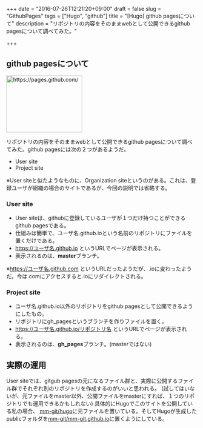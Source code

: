 +++
date = "2016-07-26T12:21:20+09:00"
draft = false
slug = "GithubPages"
tags = ["Hugo", "github"]
title = "[Hugo] github pagesについて"
description = "リポジトリの内容をそのままwebとして公開できるgithub pagesについて調べてみた。"

+++

## github pagesについて

<a href="https://pages.github.com/"><img title="github pages" src="http://capture.heartrails.com/200x150/cool?https://pages.github.com/" alt="https://pages.github.com/" width="200" height="150" /></a>


リポジトリの内容をそのままwebとして公開できるgithub pagesについて調べてみた。github pagesには次の２つがあるようだ。

- User site
- Project site

<!--more-->

※User siteと似たようなものに、Organization siteというのがある。これは、登録ユーザが組織の場合のサイトであるが、今回の説明では省略する。

### User site

- User siteは、githubに登録しているユーザが１つだけ持つことができるgithub pagesである。
- 仕組みは簡単で、ユーザ名.github.ioという名前のリポジトリにファイルを置くだけである。
- https://ユーザ名.github.io というURLでページが表示される。
- 表示されるのは、**master**ブランチ。

※https://ユーザ名.github.com というURLだったようだが、.ioに変わったようだ。今は.comにアクセスすると.ioにリダイレクトされる。

### Project site

- ユーザ名.github.io以外のリポジトリをgithub pagesとして公開できるようにしたもの。
- リポジトリにgh_pagesというブランチを作りファイルを置く。
- https://ユーザ名.github.io/リポジトリ名 というURLでページが表示される。
- 表示されるのは、**gh_pages**ブランチ。(masterではない)

## 実際の運用

User siteでは、gitgub pagesの元になるファイル群と、実際に公開するファイル群でそれぞれ別のリポジトリを作成するのがいいと思われる。
(試してはいないが、元ファイルをmaster以外、公開ファイルをmasterにすれば、１つのリポジトリでも運用できるかもしれない)
具体的にHugoでこのサイトを公開している私の場合、 [mm-git/hugo](https://github.com/mm-git/hugo)に元ファイルを置いている。そしてHugoが生成したpublicフォルダを[mm-git/mm-git.github.io](https://github.com/mm-git/mm-git.github.io)に置くようにしている。

